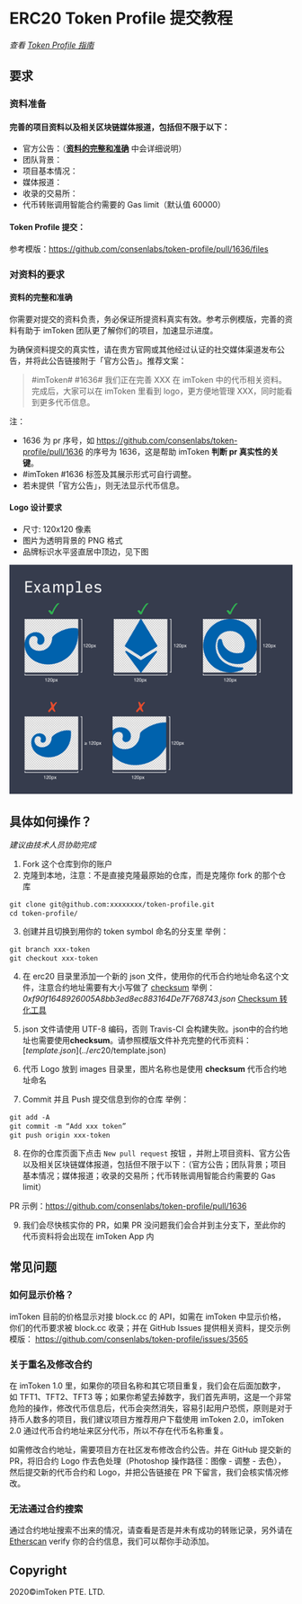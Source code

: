 # ERC20 Token Profile 提交教程

*查看 [Token Profile 指南](../README.zh-CN.md)*

## 要求
### 资料准备
#### 完善的项目资料以及相关区块链媒体报道，包括但不限于以下：

- 官方公告：（**[资料的完整和准确](https://github.com/consenlabs/token-profile/blob/master/tutorial/erc20-tutorial.zh-CN.md#%E8%B5%84%E6%96%99%E7%9A%84%E5%AE%8C%E6%95%B4%E5%92%8C%E5%87%86%E7%A1%AE)** 中会详细说明）
- 团队背景：
- 项目基本情况：
- 媒体报道：
- 收录的交易所：
- 代币转账调用智能合约需要的 Gas limit（默认值 60000）


#### Token Profile 提交：
参考模版：https://github.com/consenlabs/token-profile/pull/1636/files

### 对资料的要求
#### 资料的完整和准确
你需要对提交的资料负责，务必保证所提资料真实有效。参考示例模版，完善的资料有助于 imToken 团队更了解你们的项目，加速显示进度。

为确保资料提交的真实性，请在贵方官网或其他经过认证的社交媒体渠道发布公告，并将此公告链接附于「官方公告」。推荐文案：
>\#imToken# #1636#
我们正在完善 XXX 在 imToken 中的代币相关资料。完成后，大家可以在 imToken 里看到 logo，更方便地管理 XXX，同时能看到更多代币信息。

注：
- 1636 为 pr 序号，如 https://github.com/consenlabs/token-profile/pull/1636 的序号为 1636，这是帮助 imToken **判断 pr 真实性的关键**。
- #imToken #1636 标签及其展示形式可自行调整。
- 若未提供「官方公告」，则无法显示代币信息。

#### Logo 设计要求
- 尺寸: 120x120 像素
- 图片为透明背景的 PNG 格式
- 品牌标识水平竖直居中顶边，见下图

![example](./logo.png)

## 具体如何操作？
*建议由技术人员协助完成*

1. Fork 这个仓库到你的账户
2. 克隆到本地，注意：不是直接克隆最原始的仓库，而是克隆你 fork 的那个仓库

```
git clone git@github.com:xxxxxxxx/token-profile.git
cd token-profile/
```

3. 创建并且切换到用你的 token symbol 命名的分支里
 举例：
```
git branch xxx-token
git checkout xxx-token
```

4. 在 erc20 目录里添加一个新的 json 文件，使用你的代币合约地址命名这个文件，注意合约地址需要有大小写做了 [checksum](https://github.com/ethereum/EIPs/blob/master/EIPS/eip-55.md)
 举例：
 *0xf90f1648926005A8bb3ed8ec883164De7F768743.json* [Checksum 转化工具](https://ethsum.netlify.com/)

5. json 文件请使用 UTF-8 编码，否则 Travis-CI 会构建失败。json中的合约地址也需要使用**checksum**。请参照模版文件补充完整的代币资料：[$template.json](../erc20/$template.json)
   
6. 代币 Logo 放到 images 目录里，图片名称也是使用 **checksum** 代币合约地址命名
   
7. Commit 并且 Push 提交信息到你的仓库
 举例：
```
git add -A
git commit -m “Add xxx token”
git push origin xxx-token
```

8. 在你的仓库页面下点击 `New pull request` 按钮 ，并附上项目资料、官方公告以及相关区块链媒体报道，包括但不限于以下：（官方公告；团队背景；项目基本情况；媒体报道；收录的交易所；代币转账调用智能合约需要的 Gas limit）


PR 示例：https://github.com/consenlabs/token-profile/pull/1636 

9. 我们会尽快核实你的 PR，如果 PR 没问题我们会合并到主分支下，至此你的代币资料将会出现在 imToken App 内

## 常见问题

### 如何显示价格？
imToken 目前的价格显示对接 block.cc 的 API，如需在 imToken 中显示价格，你们的代币要求被 block.cc 收录；并在 GitHub Issues 提供相关资料，提交示例模版：
https://github.com/consenlabs/token-profile/issues/3565 


### 关于重名及修改合约

在 imToken 1.0 里，如果你的项目名称和其它项目重复，我们会在后面加数字，如 TFT1、TFT2、TFT3 等；如果你希望去掉数字，我们首先声明，这是一个非常危险的操作，修改代币信息后，代币会突然消失，容易引起用户恐慌，原则是对于持币人数多的项目，我们建议项目方推荐用户下载使用 imToken 2.0，imToken 2.0 通过代币合约地址来区分代币，所以不存在代币名称重复。

如需修改合约地址，需要项目方在社区发布修改合约公告。并在 GitHub 提交新的 PR，将旧合约 Logo 作去色处理（Photoshop 操作路径：图像 - 调整 - 去色），然后提交新的代币合约和 Logo，并把公告链接在 PR 下留言，我们会核实情况修改。

### 无法通过合约搜索
通过合约地址搜索不出来的情况，请查看是否是并未有成功的转账记录，另外请在 [Etherscan](https://etherscan.io/) verify 你的合约信息，我们可以帮你手动添加。

## Copyright

2020&copy;imToken PTE. LTD.
